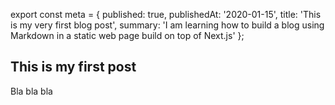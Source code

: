 export const meta = {
  published: true,
  publishedAt: '2020-01-15',
  title: 'This is my very first blog post',
  summary:
    'I am learning how to build a blog using Markdown in a static web page build on top of Next.js'
};

## This is my first post

Bla bla bla
